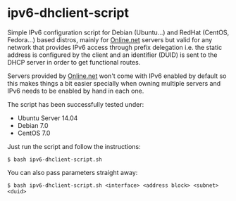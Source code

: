 # ipv6-dhclient-script
Simple IPv6 configuration script for Debian (Ubuntu...) and RedHat (CentOS, Fedora...) based distros, mainly for [Online.net](http://www.online.net/) servers but valid for any network that provides IPv6 access through prefix delegation i.e. the static address is configured by the client and an identifier (DUID) is sent to the DHCP server in order to get functional routes.

Servers provided by [Online.net](http://www.online.net/) won't come with IPv6 enabled by default so this makes things a bit easier specially when owning multiple servers and IPv6 needs to be enabled by hand in each one.

The script has been successfully tested under:

* Ubuntu Server 14.04
* Debian 7.0
* CentOS 7.0

Just run the script and follow the instructions:

`$ bash ipv6-dhclient-script.sh`

You can also pass parameters straight away:

`$ bash ipv6-dhclient-script.sh <interface> <address block> <subnet> <duid>`
